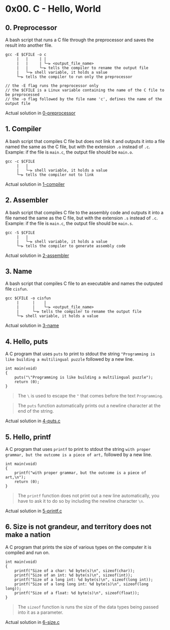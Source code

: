 # 0x00. C - Hello, World

## 0. Preprocessor
A bash script that runs a C file through the preprocessor and saves the result into another file.

```
gcc -E $CFILE -o c
     |   |     | |
     |   |     | └─⫸ <output_file_name>
     |   |     └─⫸ tells the compiler to rename the output file
     |   └─⫸ shell variable, it holds a value
     └─⫸ tells the compiler to run only the preprocessor

// the -E flag runs the preprocessor only
// the $CFILE is a Linux variable containing the name of the C file to be preprocessed
// the -o flag followed by the file name 'c', defines the name of the output file
```

Actual solution in [0-preprocessor](./0-preprocessor)

## 1. Compiler
A bash script that compiles C file but does not link it and outputs it into a file named the same as the C file, but with the extension `.o` instead of `.c`. Example: if the file is `main.c`, the output file should be `main.o`. 

```
gcc -c $CFILE
     |   |
     |   └─⫸ shell variable, it holds a value
     └─⫸ tells the compiler not to link
```

Actual solution in [1-compiler](./1-compiler)

## 2. Assembler
A bash script that compiles C file to the assembly code and outputs it into a file named the same as the C file, but with the extension `.s` instead of `.c`. Example: if the file is `main.c`, the output file should be `main.s`. 

```
gcc -S $CFILE
     |   |
     |   └─⫸ shell variable, it holds a value
     └─⫸ tells the compiler to generate assembly code
```

Actual solution in [2-assembler](./2-assembler)

## 3. Name
A bash script that compiles C file to an executable and names the outputed file `cisfun`. 

```
gcc $CFILE -o cisfun
     |      |    |
     |      |    └─⫸ <output_file_name>
     |      └─⫸ tells the compiler to rename the output file
     └─⫸ shell variable, it holds a value
```

Actual solution in [3-name](./3-name)

## 4. Hello, puts
A C program that uses `puts` to print to stdout the string `"Programming is like building a multilingual puzzle` followed by a new line.

```
int main(void)
{
	puts("\"Programming is like building a multilingual puzzle");
	return (0);
}

```

> The `\` is used to escape the `"` that comes before the text `Programming`.

> The `puts` function automatically prints out a newline character at the end of the string.

Actual solution in [4-puts.c](./4-puts.c)

## 5. Hello, printf
A C program that uses `printf` to print to stdout the string `with proper grammar, but the outcome is a piece of art,` followed by a new line.

```
int main(void)
{
	printf("with proper grammar, but the outcome is a piece of art,\n");
	return (0);
}

```

> The `printf` function does not print out a new line automatically, you have to ask it to do so by including the newline character `\n`.

Actual solution in [5-printf.c](./5-printf.c)

## 6. Size is not grandeur, and territory does not make a nation
A C program that prints the size of various types on the computer it is compiled and run on.

```
int main(void)
{
	printf("Size of a char: %d byte(s)\n", sizeof(char));
	printf("Size of an int: %d byte(s)\n", sizeof(int));
	printf("Size of a long int: %d byte(s)\n", sizeof(long int));
	printf("Size of a long long int: %d byte(s)\n", sizeof(long long));
	printf("Size of a float: %d byte(s)\n", sizeof(float));
}
```

> The `sizeof` function is runs the size of the data types being passed into it as a parameter.

Actual solution in [6-size.c](./6-size.c)
